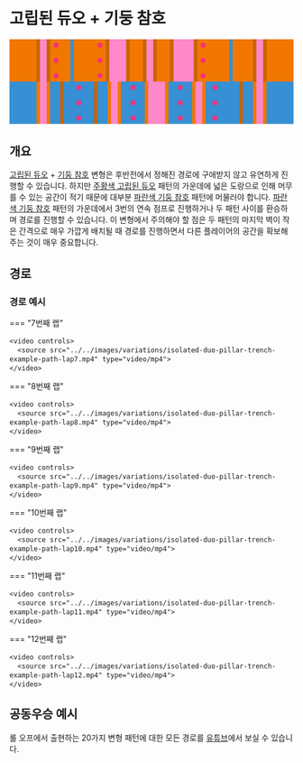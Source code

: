 # 고립된 듀오 + 기둥 참호

![Isolated Duo + Pillar Trench](../images/variations/isolated-duo-pillar-trench.jpg)

## 개요

[고립된 듀오](../rolls/isolated-duo.md#주황색-패턴) + [기둥 참호](../rolls/pillar-trench.md#파란색-패턴) 변형은 후반전에서 정해진 경로에 구애받지 않고 유연하게 진행할 수 있습니다. 하지만 [주황색 고립된 듀오](../rolls/isolated-duo.md#주황색-패턴) 패턴의 가운데에 넓은 도랑으로 인해 머무를 수 있는 공간이 적기 때문에 대부분 [파란색 기둥 참호](../rolls/pillar-trench.md#파란색-패턴) 패턴에 머물러야 합니다. [파란색 기둥 참호](../rolls/pillar-trench.md#파란색-패턴) 패턴의 가운데에서 3번의 연속 점프로 진행하거나 두 패턴 사이를 환승하며 경로를 진행할 수 있습니다. 이 변형에서 주의해야 할 점은 두 패턴의 마지막 벽이 작은 간격으로 매우 가깝게 배치될 때 경로를 진행하면서 다른 플레이어의 공간을 확보해 주는 것이 매우 중요합니다.

## 경로

### 경로 예시

=== "7번째 랩"

    <video controls>
      <source src="../../images/variations/isolated-duo-pillar-trench-example-path-lap7.mp4" type="video/mp4">
    </video>

=== "8번째 랩"

    <video controls>
      <source src="../../images/variations/isolated-duo-pillar-trench-example-path-lap8.mp4" type="video/mp4">
    </video>

=== "9번째 랩"

    <video controls>
      <source src="../../images/variations/isolated-duo-pillar-trench-example-path-lap9.mp4" type="video/mp4">
    </video>

=== "10번째 랩"

    <video controls>
      <source src="../../images/variations/isolated-duo-pillar-trench-example-path-lap10.mp4" type="video/mp4">
    </video>

=== "11번째 랩"

    <video controls>
      <source src="../../images/variations/isolated-duo-pillar-trench-example-path-lap11.mp4" type="video/mp4">
    </video>

=== "12번째 랩"

    <video controls>
      <source src="../../images/variations/isolated-duo-pillar-trench-example-path-lap12.mp4" type="video/mp4">
    </video>

## 공동우승 예시

롤 오프에서 출현하는 20가지 변형 패턴에 대한 모든 경로를 [유튜브](https://www.youtube.com/playlist?list=PLG_QNSp9ZgJLWYSNl4vY26VJCZeOQHO1F)에서 보실 수 있습니다.
